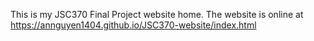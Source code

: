 This is my JSC370 Final Project website home. The website is online at https://annguyen1404.github.io/JSC370-website/index.html